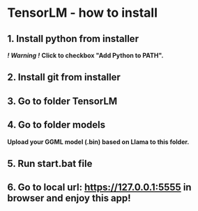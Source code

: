 # TensorLM - how to install


## 1. Install python from installer

***! Warning !*** **Click to checkbox "Add Python to PATH".**


## 2. Install git from installer


## 3. Go to folder TensorLM


## 4. Go to folder models

**Upload your GGML model (.bin) based on Llama to this folder.**


## 5. Run start.bat file


## 6. Go to local url: https://127.0.0.1:5555 in browser and enjoy this app!